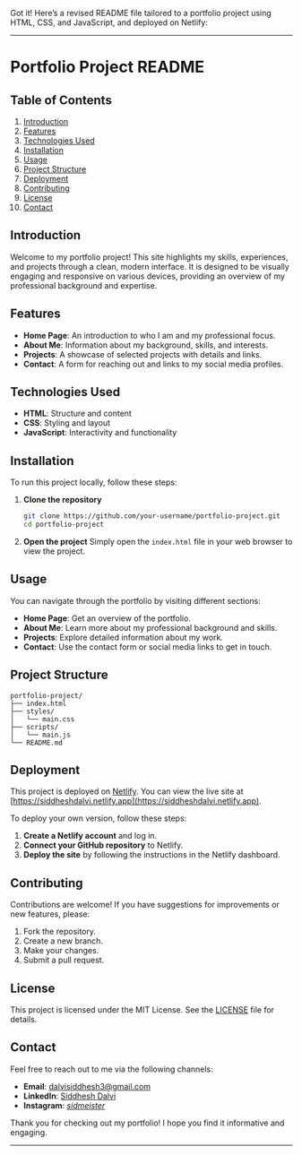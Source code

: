Got it! Here’s a revised README file tailored to a portfolio project using HTML, CSS, and JavaScript, and deployed on Netlify:

---

# Portfolio Project README

## Table of Contents
1. [Introduction](#introduction)
2. [Features](#features)
3. [Technologies Used](#technologies-used)
4. [Installation](#installation)
5. [Usage](#usage)
6. [Project Structure](#project-structure)
7. [Deployment](#deployment)
8. [Contributing](#contributing)
9. [License](#license)
10. [Contact](#contact)

## Introduction
Welcome to my portfolio project! This site highlights my skills, experiences, and projects through a clean, modern interface. It is designed to be visually engaging and responsive on various devices, providing an overview of my professional background and expertise.

## Features
- **Home Page**: An introduction to who I am and my professional focus.
- **About Me**: Information about my background, skills, and interests.
- **Projects**: A showcase of selected projects with details and links.
- **Contact**: A form for reaching out and links to my social media profiles.

## Technologies Used
- **HTML**: Structure and content
- **CSS**: Styling and layout
- **JavaScript**: Interactivity and functionality

## Installation
To run this project locally, follow these steps:

1. **Clone the repository**
   ```bash
   git clone https://github.com/your-username/portfolio-project.git
   cd portfolio-project
   ```

2. **Open the project**
   Simply open the `index.html` file in your web browser to view the project.

## Usage
You can navigate through the portfolio by visiting different sections:

- **Home Page**: Get an overview of the portfolio.
- **About Me**: Learn more about my professional background and skills.
- **Projects**: Explore detailed information about my work.
- **Contact**: Use the contact form or social media links to get in touch.

## Project Structure
```
portfolio-project/
├── index.html
├── styles/
│   └── main.css
├── scripts/
│   └── main.js
└── README.md
```

## Deployment
This project is deployed on [Netlify](https://www.netlify.com/). You can view the live site at [https://siddheshdalvi.netlify.app](https://siddheshdalvi.netlify.app). 

To deploy your own version, follow these steps:

1. **Create a Netlify account** and log in.
2. **Connect your GitHub repository** to Netlify.
3. **Deploy the site** by following the instructions in the Netlify dashboard.

## Contributing
Contributions are welcome! If you have suggestions for improvements or new features, please:

1. Fork the repository.
2. Create a new branch.
3. Make your changes.
4. Submit a pull request.

## License
This project is licensed under the MIT License. See the [LICENSE](LICENSE) file for details.

## Contact
Feel free to reach out to me via the following channels:

- **Email**: dalvisiddhesh3@gmail.com
- **LinkedIn**: [Siddhesh Dalvi](https://www.linkedin.com/in/siddheshdalvi22)
- **Instagram**: [_sidmeister_](https://www.instagram.com/_sidmeister_/)

Thank you for checking out my portfolio! I hope you find it informative and engaging.

--- 
